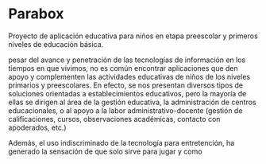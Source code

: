 # Parabox

Proyecto de aplicación educativa para niños en etapa preescolar y primeros niveles de educación básica.

pesar del avance y penetración de las tecnologías de información en los tiempos en que vivimos, no es común encontrar aplicaciones que den apoyo y complementen las actividades educativas de niños de los niveles primarios y preescolares. En efecto, se nos presentan diversos tipos de soluciones orientadas a establecimientos educativos, pero la mayoría de ellas se dirigen al área de la gestión educativa, la administración de centros educacionales, o al apoyo a la labor administrativo-docente (gestión de calificaciones, cursos, observaciones académicas, contacto con apoderados, etc.)

Además, el uso indiscriminado de la tecnología para entretención, ha generado la sensación de que solo sirve para jugar y como 

